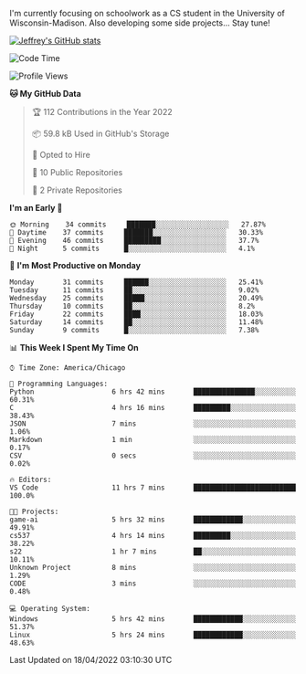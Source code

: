 

I'm currently focusing on schoolwork as a CS student in the University of Wisconsin-Madison.
Also developing some side projects...
Stay tune!

<!-- [![wakatime](https://wakatime.com/badge/user/99a12255-d5fa-4530-a56f-b1f6efe8669d.svg?style=for-the-badge)](https://wakatime.com/@99a12255-d5fa-4530-a56f-b1f6efe8669d) -->

[![Jeffrey's GitHub stats](https://github-readme-stats.vercel.app/api?username=slijeff&count_private=true&show_icons=true)](https://github.com/anuraghazra/github-readme-stats)

<!-- [![Jeffrey's wakatime stats](https://github-readme-stats.vercel.app/api/wakatime?username=slijeff&custom_title=Coding+Time+Last+Week)](https://github.com/slijeff/github-readme-stats) -->

<!-- [![Top Langs](https://github-readme-stats.vercel.app/api/top-langs/?username=slijeff&count_private=true&langs_count=8&hide=javascript&custom_title=Repo+Languages)](https://github.com/anuraghazra/github-readme-stats) -->

<!--START_SECTION:waka-->
![Code Time](http://img.shields.io/badge/Code%20Time-20%20hrs%2015%20mins-blue)

![Profile Views](http://img.shields.io/badge/Profile%20Views-176-blue)

**🐱 My GitHub Data** 

> 🏆 112 Contributions in the Year 2022
 > 
> 📦 59.8 kB Used in GitHub's Storage 
 > 
> 💼 Opted to Hire
 > 
> 📜 10 Public Repositories 
 > 
> 🔑 2 Private Repositories  
 > 
**I'm an Early 🐤** 

```text
🌞 Morning    34 commits     ███████░░░░░░░░░░░░░░░░░░   27.87% 
🌆 Daytime    37 commits     ███████░░░░░░░░░░░░░░░░░░   30.33% 
🌃 Evening    46 commits     █████████░░░░░░░░░░░░░░░░   37.7% 
🌙 Night      5 commits      █░░░░░░░░░░░░░░░░░░░░░░░░   4.1%

```
📅 **I'm Most Productive on Monday** 

```text
Monday       31 commits     ██████░░░░░░░░░░░░░░░░░░░   25.41% 
Tuesday      11 commits     ██░░░░░░░░░░░░░░░░░░░░░░░   9.02% 
Wednesday    25 commits     █████░░░░░░░░░░░░░░░░░░░░   20.49% 
Thursday     10 commits     ██░░░░░░░░░░░░░░░░░░░░░░░   8.2% 
Friday       22 commits     ████░░░░░░░░░░░░░░░░░░░░░   18.03% 
Saturday     14 commits     ██░░░░░░░░░░░░░░░░░░░░░░░   11.48% 
Sunday       9 commits      █░░░░░░░░░░░░░░░░░░░░░░░░   7.38%

```


📊 **This Week I Spent My Time On** 

```text
⌚︎ Time Zone: America/Chicago

💬 Programming Languages: 
Python                   6 hrs 42 mins       ███████████████░░░░░░░░░░   60.31% 
C                        4 hrs 16 mins       █████████░░░░░░░░░░░░░░░░   38.43% 
JSON                     7 mins              ░░░░░░░░░░░░░░░░░░░░░░░░░   1.06% 
Markdown                 1 min               ░░░░░░░░░░░░░░░░░░░░░░░░░   0.17% 
CSV                      0 secs              ░░░░░░░░░░░░░░░░░░░░░░░░░   0.02%

🔥 Editors: 
VS Code                  11 hrs 7 mins       █████████████████████████   100.0%

🐱‍💻 Projects: 
game-ai                  5 hrs 32 mins       ████████████░░░░░░░░░░░░░   49.91% 
cs537                    4 hrs 14 mins       █████████░░░░░░░░░░░░░░░░   38.22% 
s22                      1 hr 7 mins         ██░░░░░░░░░░░░░░░░░░░░░░░   10.11% 
Unknown Project          8 mins              ░░░░░░░░░░░░░░░░░░░░░░░░░   1.29% 
CODE                     3 mins              ░░░░░░░░░░░░░░░░░░░░░░░░░   0.48%

💻 Operating System: 
Windows                  5 hrs 42 mins       ████████████░░░░░░░░░░░░░   51.37% 
Linux                    5 hrs 24 mins       ████████████░░░░░░░░░░░░░   48.63%

```


 Last Updated on 18/04/2022 03:10:30 UTC
<!--END_SECTION:waka-->
